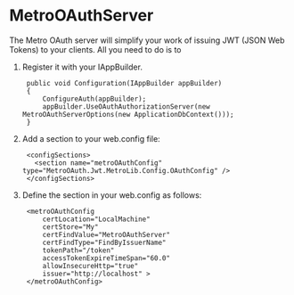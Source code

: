 # MetroOAuthServer

The Metro OAuth server will simplify your work of issuing JWT (JSON Web Tokens) to your clients. All you need to do is to 

1. Register it with your IAppBuilder.

        public void Configuration(IAppBuilder appBuilder)
        {
            ConfigureAuth(appBuilder);
            appBuilder.UseOAuthAuthorizationServer(new MetroOAuthServerOptions(new ApplicationDbContext()));
        }
        
2. Add a section to your web.config file:
      
        <configSections>
          <section name="metroOAuthConfig" type="MetroOAuth.Jwt.MetroLib.Config.OAuthConfig" />
        </configSections>

3. Define the section in your web.config as follows:

        <metroOAuthConfig
            certLocation="LocalMachine"
            certStore="My" 
            certFindValue="MetroOAuthServer"
            certFindType="FindByIssuerName"
            tokenPath="/token"
            accessTokenExpireTimeSpan="60.0"
            allowInsecureHttp="true"
            issuer="http://localhost" >
        </metroOAuthConfig>
